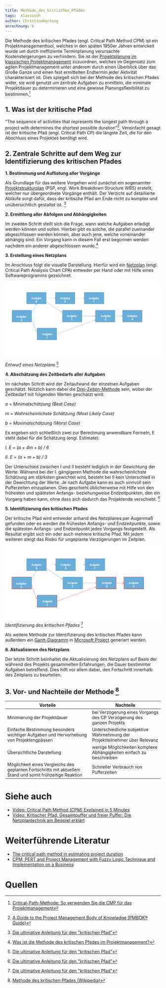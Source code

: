 ```yaml
---
title: Methode_des_kritischen_Pfades
tags:  klassisch
author: ChristinaHartung
anrechnung: k 
---
```


Die Methode des kritischen Pfades (engl. Critical Path Method CPM) ist ein Projektmanagementtool, welches in den späten 1950er Jahren entwickelt wurde um durch ineffiziente Terminplanung verursachte Kostensteigerungen zu verhindern. Sie ist der [Projektplanung im klassischen Projektmanagement](/kb/Projektplanung.md) zuzuordnen, welches im Gegensatz zum agilen Projektmanagement unter anderem durch einen Überblick über das Große Ganze und einen fest ermittelten Endtermin jeder Aktivität charakterisiert ist. Dies spiegelt sich bei der Methode des kritischen Pfades wider, sie wird genutzt um zentrale Aufgaben zu ermitteln, die minimale Projektdauer zu determinieren und eine gewisse Planungsflexibilität zu bestimmen.[^1]


## 1. Was ist der kritische Pfad

“The sequence of activities that represents the longest path through a project with determines the shortest possible duration”[^2]. Vereinfacht gesagt ist der kritische Pfad (engl. Critical Path CP) die längste Zeit, die für den Abschluss eines Projektes benötigt wird.


## 2. Zentrale Schritte auf dem Weg zur Identifizierung des kritischen Pfades 

**1.	Bestimmung und Auflistung aller Vorgänge**

Als Grundlage für das weitere Vorgehen wird zunächst ein sogenannter [Projektstrukturplan](/kb/Projektstrukturplan.md) (PSP, engl. Work Breakdown Structure WBS) erstellt, welcher nur übergeordnete         Vorgänge enthält. Der Verzicht auf detaillierte Abläufe sorgt dafür, dass der kritische Pfad am Ende nicht zu komplex und unübersichtlich gestaltet ist. [^3]

**2.	Ermittlung aller Abfolgen und Abhängigkeiten**

Im zweiten Schritt stellt sich die Frage, wann welche Aufgaben erledigt werden können und sollen. Hierbei gibt es solche, die parallel zueinander abgeschlossen werden           können, aber auch jene, welche voneinander abhängig sind. Ein Vorgang kann in diesem Fall erst begonnen werden nachdem ein anderer abgeschlossen wurde.[^4]

**3.	Erstellung eines Netzplans**

Im Anschluss folgt die visuelle Darstellung. Hierfür wird ein [Netzplan](/kb/Netzplantechnik.md) (engl. Critical Path Analysis Chart CPA) entweder per Hand oder mit Hilfe eines Softwareprogramms gezeichnet.

![Netzplan](/kb/Methode_des_kritischen_Pfades/CriticalPath-DrawNetworkDiagram.png)

*Entwurf eines Netzplans* [^3]

**4.	Abschätzung des Zeitbedarfs aller Aufgaben**

Im nächsten Schritt wird der Zeitaufwand der einzelnen Aufgaben geschätzt. Nützlich kann dabei die [Drei-Zeiten-Methode](/kb/Drei_Zeiten_Methode.md) sein, wobei der Zeitbedarf mit         folgenden Werten geschätzt wird:


   *a = Minimalschätzung (Best Case)*
    
   *m = Wahrscheinlichste Schätzung (Most Likely Case)*
    
   *b = Maximalschätzung (Worst Case)*
    
Es ergeben sich schließlich zwei zur Berechnung anwendbare Formeln, E steht dabei für die Schätzung (engl. Estimate):

*I.    E = (a + 4m + b) / 6*

*II.   E = (a + m + b) / 3*
 
 Der Unterschied zwischen I und II besteht lediglich in der Gewichtung der Werte. Während bei der I. gängigeren Methode die wahrscheinlichste Schätzung am stärksten gewichtet     wird, besteht bei II kein Unterschied in der Gewichtung der Werte. 
 Je nach Aufgabe kann es auch sinnvoll sein Pufferzeiten einzuplanen. Dies geschieht üblicherweise mit Hilfe von den frühesten und spätesten Anfangs- beziehungweise Endzeitpunkten, den ein Vorgang haben kann, ohne dass sich dadurch das Projektende verschiebt. [^3]
   
**5.	Identifizierung des kritischen Pfades**

Der kritische Pfad wird entweder anhand des Netzplanes per Augenmaß gefunden oder es werden die frühesten Anfangs- und Endzeitpunkte, sowie die spätesten Anfangs- und           Endzeitpunkt jedes Vorgangs festgestellt. Als Resultat ergibt sich ein oder auch mehrere kritische Pfad. Mit jedem weiteren steigt das Risiko für ungeplante             Verzögerungen im Zeitplan. 

![Netzplan](/kb/Methode_des_kritischen_Pfades/IdentifyCriticalPath.png)
*Identifizierung des kritischen Pfades* [^3]

Als weitere Methode zur Identifizierung des kritischen Pfades kann außerdem ein [Gantt-Diagramm](/kb/Gantt_Diagramme.md) in [Microsoft Project](/kb/Microsoft_Project_PM_Tool.md) generiert werden.
    
**6.	Aktualisieren des Netzplans**
    
 Der letzte Schritt beinhaltet die Aktualisierung des Netzplans auf Basis der während des Projekts gesammelten Erfahrungen, die Dauer bestimmter Aufgaben betreffend. Dies        hilft vor allem dabei, den Fortschritt innerhalb des Zeitplans zu beurteilen. 




## 3. Vor- und Nachteile der Methode [^5]

| Vorteile      | Nachteile     |
| ------------- | ------------- |
|Minimierung der Projektdauer| bei Verzögerung eines Vorgangs des CP Verzögerung des ganzen Projekts|
|Einfache Bestimmung besonders wichtiger Aufgaben und Hervorhebung von Projektengpässen|Unterschiedliche subjektive Wahrnehmung der Projektteilnehmer über Relevanz|
|Übersichtliche Darstellung|wenige Möglichkeiten komplexe Abhängigkeiten einfach zu beschreiben|
|Möglichkeit eines Vergleichs des geplanten Fortschritts mit aktuellem Stand und somit frühzeitige Reaktion|Schneller Verbrauch von Pufferzeiten|


# Siehe auch

* [Video: Critical Path Method (CPM) Explained in 5 Minutes](https://www.youtube.com/watch?v=HbynnR0VN10)
* [Video: Kritischer Pfad, Gesamtpuffer und freier Puffer: Die Netzplantechnik am Beispiel erklärt](https://www.youtube.com/watch?v=kjjN7MDwgf0)

# Weiterführende Literatur

* [The critical path method in estimating project duration](https://www.infona.pl/resource/bwmeta1.element.baztech-c3d822db-42f7-4ad8-8b40-25acdb0518f9)
* [CPM, PERT and Project Management with Fuzzy Logic Technique and Implementation on a Business](https://www.sciencedirect.com/science/article/pii/S1877042815057250)

# Quellen

[^1]: [Critical-Path-Methode: So verwenden Sie die CMP für das Projektmanagement](https://asana.com/de/resources/critical-path-method)
[^2]: [A Guide to the Project Management Body of Knowledge (PMBOK® Guide)](https://www.pmi.org/pmbok-guide-standards/foundational/PMBOK)
[^3]: [Die ultimative Anleitung für den "kritischen Pfad"](https://de.smartsheet.com/critical-path-method)
[^4]: [Was ist die Methode des kritischen Pfades im Projektmanagement?](https://blog.hubspot.de/marketing/kritischer-pfad)
[^5]: [Methode des kritischen Pfades (Wikipedia)](https://de.wikipedia.org/wiki/Methode_des_kritischen_Pfades)


